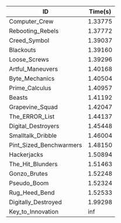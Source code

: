 |ID|Time(s)|
|-|-|
|Computer_Crew|1.33775|
|Rebooting_Rebels|1.37772|
|Creed_Symbol|1.39037|
|Blackouts|1.39160|
|Loose_Screws|1.39296|
|Artful_Maneuvers|1.40168|
|Byte_Mechanics|1.40504|
|Prime_Calculus|1.40957|
|Beasts|1.41192|
|Grapevine_Squad|1.42047|
|The_ERROR_List|1.44137|
|Digital_Destroyers|1.45448|
|Smalltalk_Dribble|1.46004|
|Pint_Sized_Benchwarmers|1.48150|
|Hackerjacks|1.50894|
|The_Hit_Blunders|1.51463|
|Gonzo_Brutes|1.52248|
|Pseudo_Boom|1.52324|
|Rug_Heed_Bend|1.52533|
|Digitally_Destroyed|1.99298|
|Key_to_Innovation|inf|
